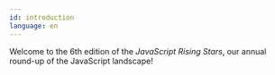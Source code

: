 ```yaml
---
id: introduction
language: en
---
```


Welcome to the 6th edition of the _JavaScript Rising Stars_, our annual round-up of the JavaScript landscape!
